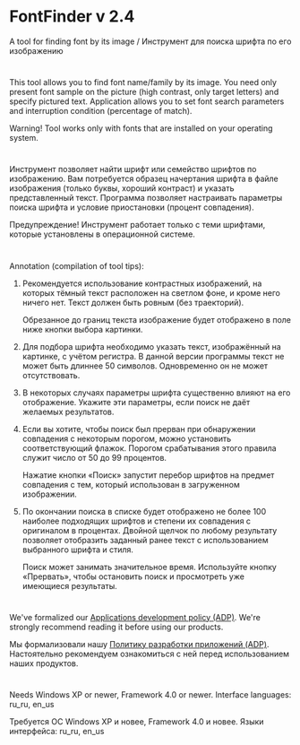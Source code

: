 # FontFinder v 2.4
A tool for finding font by its image / Инструмент для поиска шрифта по его изображению
#
This tool allows you to find font name/family by its image. You need only present font sample
on the picture (high contrast, only target letters) and specify pictured text. Application
allows you to set font search parameters and interruption condition (percentage of match).

Warning! Tool works only with fonts that are installed on your operating system.
#
Инструмент позволяет найти шрифт или семейство шрифтов по изображению. Вам потребуется образец
начертания шрифта в файле изображения (только буквы, хороший контраст) и указать представленный текст.
Программа позволяет настраивать параметры поиска шрифта и условие приостановки (процент совпадения).

Предупреждение! Инструмент работает только с теми шрифтами, которые установлены в операционной системе.
#

Annotation (compilation of tool tips):

1. Рекомендуется использование контрастных изображений, на которых тёмный текст расположен
   на светлом фоне, и кроме него ничего нет. Текст должен быть ровным (без траекторий).

   Обрезанное до границ текста изображение будет отображено в поле ниже кнопки выбора картинки.
   
2. Для подбора шрифта необходимо указать текст, изображённый на картинке, с учётом регистра.
   В данной версии программы текст не может быть длиннее 50 символов. Одновременно он не может отсутствовать.
   
3. В некоторых случаях параметры шрифта существенно влияют на его отображение. 
   Укажите эти параметры, если поиск не даёт желаемых результатов.
   
4. Если вы хотите, чтобы поиск был прерван при обнаружении совпадения с некоторым порогом, можно установить
   соответствующий флажок. Порогом срабатывания этого правила служит число от 50 до 99 процентов.
   
   Нажатие кнопки «Поиск» запустит перебор шрифтов на предмет совпадения с тем, который использован в 
   загруженном изображении.
				
5. По окончании поиска в списке будет отображено не более 100 наиболее подходящих шрифтов и степени их
   совпадения с оригиналом в процентах. Двойной щелчок по любому результату позволяет отобразить заданный
   ранее текст с использованием выбранного шрифта и стиля.
   
   Поиск может занимать значительное время. Используйте кнопку «Прервать», чтобы остановить поиск и
   просмотреть уже имеющиеся результаты.

#

We've formalized our [Applications development policy (ADP)](https://vk.com/@rdaaow_fupl-adp).
We're strongly recommend reading it before using our products.

Мы формализовали нашу [Политику разработки приложений (ADP)](https://vk.com/@rdaaow_fupl-adp).
Настоятельно рекомендуем ознакомиться с ней перед использованием наших продуктов.

#

Needs Windows XP or newer, Framework 4.0 or newer. Interface languages: ru_ru, en_us

Требуется ОС Windows XP и новее, Framework 4.0 и новее. Языки интерфейса: ru_ru, en_us

